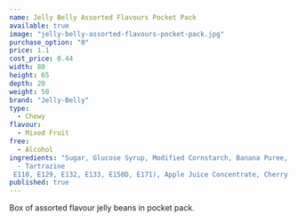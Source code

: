```yaml
---
name: Jelly Belly Assorted Flavours Pocket Pack
available: true
image: "jelly-belly-assorted-flavours-pocket-pack.jpg"
purchase_option: "0"
price: 1.1
cost_price: 0.44
width: 80
height: 65
depth: 20
weight: 50
brand: "Jelly-Belly"
type: 
  - Chewy
flavour: 
  - Mixed Fruit
free: 
  - Alcohol
ingredients: "Sugar, Glucose Syrup, Modified Cornstarch, Banana Puree, Blueberry Puree, Pear Juice Concentrate, Natural and Artificial Flavourings, Acidity Regulators (E296, E325, E330), Lemon Puree, Coconut, Tangerine Juice Concentrate, Glazing Agents (E901, E903, E904), Watermelon Juice Concentrate, Colours (E100, E102 
  - Tartrazine
 E110, E129, E132, E133, E150D, E171), Apple Juice Concentrate, Cherry Juice Concentrate, Ascorbic Acid, Tapioca Dextrin"
published: true
---
```

Box of assorted flavour jelly beans in pocket pack.